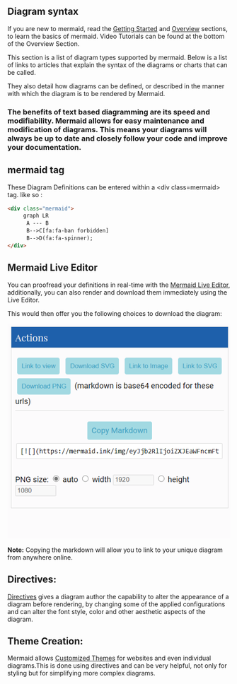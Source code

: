 ## Diagram syntax

If you are new to mermaid, read the [Getting Started](n00b-gettingStarted.md) and [Overview](n00b-overview.md) sections, to learn the basics of mermaid.
Video Tutorials can be found at the bottom of the Overview Section.

This section is a list of diagram types supported by mermaid. Below is a list of links to articles that explain the syntax of the diagrams or charts that can be called.

They also detail how diagrams can be defined, or described in the manner with which the diagram is to be rendered by Mermaid.

### The benefits of text based diagramming are its speed and modifiability. Mermaid allows for easy maintenance and modification of diagrams. This means your diagrams will always be up to date and closely follow your code and improve your documentation.

## mermaid tag
These Diagram Definitions can be entered within a \<div class=mermaid> tag.
like so :
```html
<div class="mermaid">
     graph LR
      A --- B
      B-->C[fa:fa-ban forbidden]
      B-->D(fa:fa-spinner);
</div>
```
## Mermaid Live Editor
You can proofread your definitions in real-time with the [Mermaid Live Editor](https://mermaid-js.github.io/mermaid-live-editor), additionally, you can also render and download them immediately using the Live Editor.

This would then offer you the following choices to download the diagram:

![Flowchart](./img/DownloadChoices.png)

**Note:** Copying the markdown will allow you to link to your unique diagram from anywhere online.

## Directives:
[Directives](./directives.md) gives a diagram author the capability to alter the appearance of a diagram before rendering, by changing some of the applied configurations and can alter the font style, color and other aesthetic aspects of the diagram.

## Theme Creation:
Mermaid allows [Customized Themes](./theming.md) for websites and even individual diagrams.This is done using directives and can be very helpful, not only for styling but for simplifying more complex diagrams.


